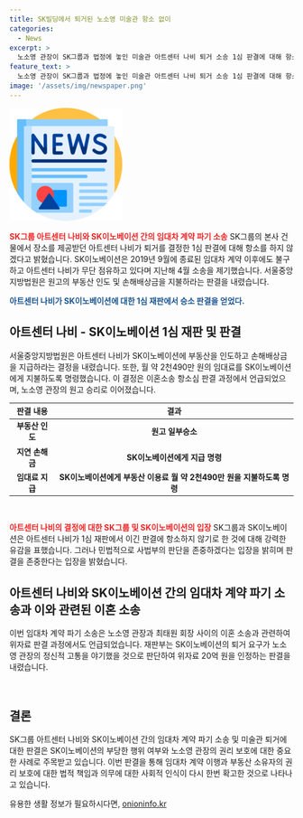 ```yaml
---
title: SK빌딩에서 퇴거된 노소영 미술관 항소 없이
categories:
  - News
excerpt: >
  노소영 관장이 SK그룹과 법정에 놓인 미술관 아트센터 나비 퇴거 소송 1심 판결에 대해 항소를 하지 않겠다 밝혔다. 이에 SK이노베이션은 미술관에 퇴거와 손해금 10억 4천560여만 원을 청구하는 판결을 받게 되었다. 이는 최태원 회장의 이혼 소송과도 연관이 있으며, 관련된 이야기가 더욱 흥미롭게 다가온다. (취재: 류란, 영상편집: 이승희, 제작: 디지털뉴스편집부)
feature_text: >
  노소영 관장이 SK그룹과 법정에 놓인 미술관 아트센터 나비 퇴거 소송 1심 판결에 대해 항소를 하지 않겠다 밝혔다. 이에 SK이노베이션은 미술관에 퇴거와 손해금 10억 4천560여만 원을 청구하는 판결을 받게 되었다. 이는 최태원 회장의 이혼 소송과도 연관이 있으며, 관련된 이야기가 더욱 흥미롭게 다가온다. (취재: 류란, 영상편집: 이승희, 제작: 디지털뉴스편집부)
image: '/assets/img/newspaper.png'
---
```


<p><img src="/assets/img/newspaper.png" alt="kimp 속보" /></p>

<p><b><span style="color: #ee2323;">SK그룹 아트센터 나비와 SK이노베이션 간의 임대차 계약 파기 소송</span></b>
SK그룹의 본사 건물에서 장소를 제공받던 아트센터 나비가 퇴거를 결정한 1심 판결에 대해 항소를 하지 않겠다고 밝혔습니다. SK이노베이션은 2019년 9월에 종료된 임대차 계약 이후에도 불구하고 아트센터 나비가 무단 점유하고 있다며 지난해 4월 소송을 제기했습니다. 서울중앙지방법원은 원고의 부동산 인도 및 손해배상금을 지불하라는 판결을 내렸습니다.</p>

<p><b><span style="color: #1a5490;">아트센터 나비가 SK이노베이션에 대한 1심 재판에서 승소 판결을 얻었다.</span></b></p>

<h2 data-ke-size="size26">아트센터 나비 - SK이노베이션 1심 재판 및 판결</h2>

<p>서울중앙지방법원은 아트센터 나비가 SK이노베이션에 부동산을 인도하고 손해배상금을 지급하라는 결정을 내렸습니다. 또한, 월 약 2천490만 원의 임대료를 SK이노베이션에게 지불하도록 명령했습니다. 이 결정은 이혼소송 항소심 판결 과정에서 언급되었으며, 노소영 관장의 원고 승리로 이어졌습니다.</p>

<table>
    <thead>
        <tr>
            <th><b>판결 내용</b></th>
            <th><b>결과</b></th>
        </tr>
    </thead>
    <tbody>
        <tr>
            <td style="text-align: center; height: 17px;"><b>부동산 인도</b></td>
            <td style="text-align: center; height: 17px;"><b>원고 일부승소</b></td>
        </tr>
        <tr>
            <td style="text-align: center; height: 17px;"><b>지연 손해금</b></td>
            <td style="text-align: center; height: 17px;"><b>SK이노베이션에게 지급 명령</b></td>
        </tr>
        <tr>
            <td style="text-align: center; height: 17px;"><b>임대료 지급</b></td>
            <td style="text-align: center; height: 17px;"><b>SK이노베이션에게 부동산 이용료 월 약 2천490만 원을 지불하도록 명령</b></td>
        </tr>
    </tbody>
</table>

<p data-ke-size="size16">&nbsp;</p>

<p><b><span style="color: #ee2323;">아트센터 나비의 결정에 대한 SK그룹 및 SK이노베이션의 입장</span></b>
SK그룹과 SK이노베이션은 아트센터 나비가 1심 재판에서 이긴 판결에 항소하지 않기로 한 것에 대해 강력한 유감을 표했습니다. 그러나 민법적으로 사법부의 판단을 존중하겠다는 입장을 밝히며 판결을 존중한다는 입장을 밝혔습니다.</p>

<h2 data-ke-size="size26">아트센터 나비와 SK이노베이션 간의 임대차 계약 파기 소송과 이와 관련된 이혼 소송</h2>

<p>이번 임대차 계약 파기 소송은 노소영 관장과 최태원 회장 사이의 이혼 소송과 관련하여 위자료 판결 과정에서도 언급되었습니다. 재판부는 SK이노베이션의 퇴거 요구가 노소영 관장의 정신적 고통을 야기했을 것으로 판단하여 위자료 20억 원을 인정하는 판결을 내렸습니다.</p>

<p data-ke-size="size16">&nbsp;</p>

<h2 data-ke-size="size26">결론</h2>

<p>SK그룹 아트센터 나비와 SK이노베이션 간의 임대차 계약 파기 소송 및 미술관 퇴거에 대한 판결은 SK이노베이션의 부당한 행위 여부와 노소영 관장의 권리 보호에 대한 중요한 사례로 주목받고 있습니다. 이번 판결을 통해 임대차 계약 이행과 부동산 소유자의 권리 보호에 대한 법적 책임과 의무에 대한 사회적 인식이 다시 한번 확고한 것으로 나타나고 있습니다.</p>
유용한 생활 정보가 필요하시다면, <a href="https://onioninfo.kr" rel="dofollow">onioninfo.kr</a>



